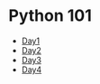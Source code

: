 # Python 101
* [Day1](https://github.com/actlook25957/python-101/tree/master/Day1)
* [Day2](https://github.com/actlook25957/python-101/tree/master/Day2)
* [Day3](https://github.com/actlook25957/python-101/tree/master/Day3)
* [Day4](https://github.com/actlook25957/python-101/tree/master/Day4)